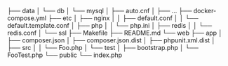 ├── data
│   └── db
│       └── mysql
│           ├── auto.cnf
│           ├── ...
├── docker-compose.yml
├── etc
│   ├── nginx
│   │   ├── default.conf
│   │   └── default.template.conf
│   ├── php
│   │   └── php.ini
│   ├── redis
│   │   └── redis.conf
│   └── ssl
├── Makefile
├── README.md
└── web
    ├── app
    │   ├── composer.json
    │   ├── composer.json.dist
    │   ├── phpunit.xml.dist
    │   ├── src
    │   │   └── Foo.php
    │   └── test
    │       ├── bootstrap.php
    │       └── FooTest.php
    └── public
        └── index.php